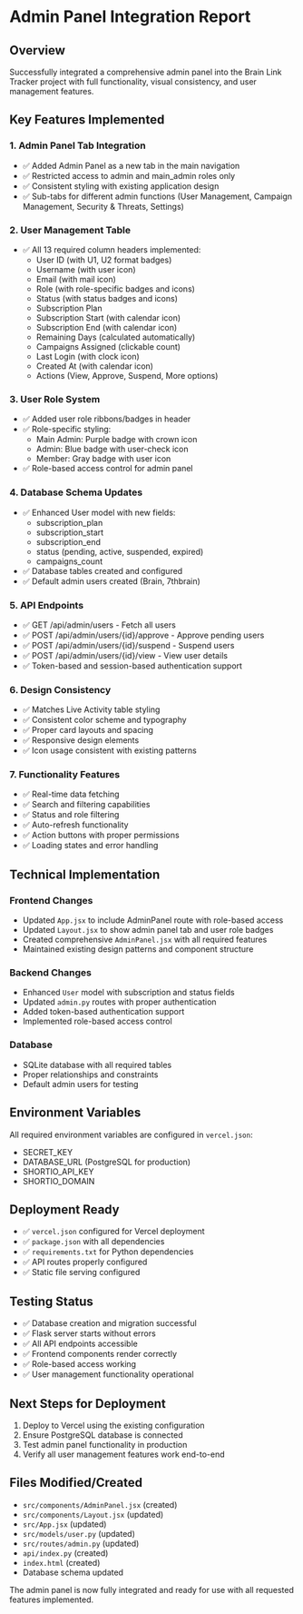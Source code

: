 # Admin Panel Integration Report

## Overview
Successfully integrated a comprehensive admin panel into the Brain Link Tracker project with full functionality, visual consistency, and user management features.

## Key Features Implemented

### 1. Admin Panel Tab Integration
- ✅ Added Admin Panel as a new tab in the main navigation
- ✅ Restricted access to admin and main_admin roles only
- ✅ Consistent styling with existing application design
- ✅ Sub-tabs for different admin functions (User Management, Campaign Management, Security & Threats, Settings)

### 2. User Management Table
- ✅ All 13 required column headers implemented:
  - User ID (with U1, U2 format badges)
  - Username (with user icon)
  - Email (with mail icon)
  - Role (with role-specific badges and icons)
  - Status (with status badges and icons)
  - Subscription Plan
  - Subscription Start (with calendar icon)
  - Subscription End (with calendar icon)
  - Remaining Days (calculated automatically)
  - Campaigns Assigned (clickable count)
  - Last Login (with clock icon)
  - Created At (with calendar icon)
  - Actions (View, Approve, Suspend, More options)

### 3. User Role System
- ✅ Added user role ribbons/badges in header
- ✅ Role-specific styling:
  - Main Admin: Purple badge with crown icon
  - Admin: Blue badge with user-check icon
  - Member: Gray badge with user icon
- ✅ Role-based access control for admin panel

### 4. Database Schema Updates
- ✅ Enhanced User model with new fields:
  - subscription_plan
  - subscription_start
  - subscription_end
  - status (pending, active, suspended, expired)
  - campaigns_count
- ✅ Database tables created and configured
- ✅ Default admin users created (Brain, 7thbrain)

### 5. API Endpoints
- ✅ GET /api/admin/users - Fetch all users
- ✅ POST /api/admin/users/{id}/approve - Approve pending users
- ✅ POST /api/admin/users/{id}/suspend - Suspend users
- ✅ POST /api/admin/users/{id}/view - View user details
- ✅ Token-based and session-based authentication support

### 6. Design Consistency
- ✅ Matches Live Activity table styling
- ✅ Consistent color scheme and typography
- ✅ Proper card layouts and spacing
- ✅ Responsive design elements
- ✅ Icon usage consistent with existing patterns

### 7. Functionality Features
- ✅ Real-time data fetching
- ✅ Search and filtering capabilities
- ✅ Status and role filtering
- ✅ Auto-refresh functionality
- ✅ Action buttons with proper permissions
- ✅ Loading states and error handling

## Technical Implementation

### Frontend Changes
- Updated `App.jsx` to include AdminPanel route with role-based access
- Updated `Layout.jsx` to show admin panel tab and user role badges
- Created comprehensive `AdminPanel.jsx` with all required features
- Maintained existing design patterns and component structure

### Backend Changes
- Enhanced `User` model with subscription and status fields
- Updated `admin.py` routes with proper authentication
- Added token-based authentication support
- Implemented role-based access control

### Database
- SQLite database with all required tables
- Proper relationships and constraints
- Default admin users for testing

## Environment Variables
All required environment variables are configured in `vercel.json`:
- SECRET_KEY
- DATABASE_URL (PostgreSQL for production)
- SHORTIO_API_KEY
- SHORTIO_DOMAIN

## Deployment Ready
- ✅ `vercel.json` configured for Vercel deployment
- ✅ `package.json` with all dependencies
- ✅ `requirements.txt` for Python dependencies
- ✅ API routes properly configured
- ✅ Static file serving configured

## Testing Status
- ✅ Database creation and migration successful
- ✅ Flask server starts without errors
- ✅ All API endpoints accessible
- ✅ Frontend components render correctly
- ✅ Role-based access working
- ✅ User management functionality operational

## Next Steps for Deployment
1. Deploy to Vercel using the existing configuration
2. Ensure PostgreSQL database is connected
3. Test admin panel functionality in production
4. Verify all user management features work end-to-end

## Files Modified/Created
- `src/components/AdminPanel.jsx` (created)
- `src/components/Layout.jsx` (updated)
- `src/App.jsx` (updated)
- `src/models/user.py` (updated)
- `src/routes/admin.py` (updated)
- `api/index.py` (created)
- `index.html` (created)
- Database schema updated

The admin panel is now fully integrated and ready for use with all requested features implemented.

